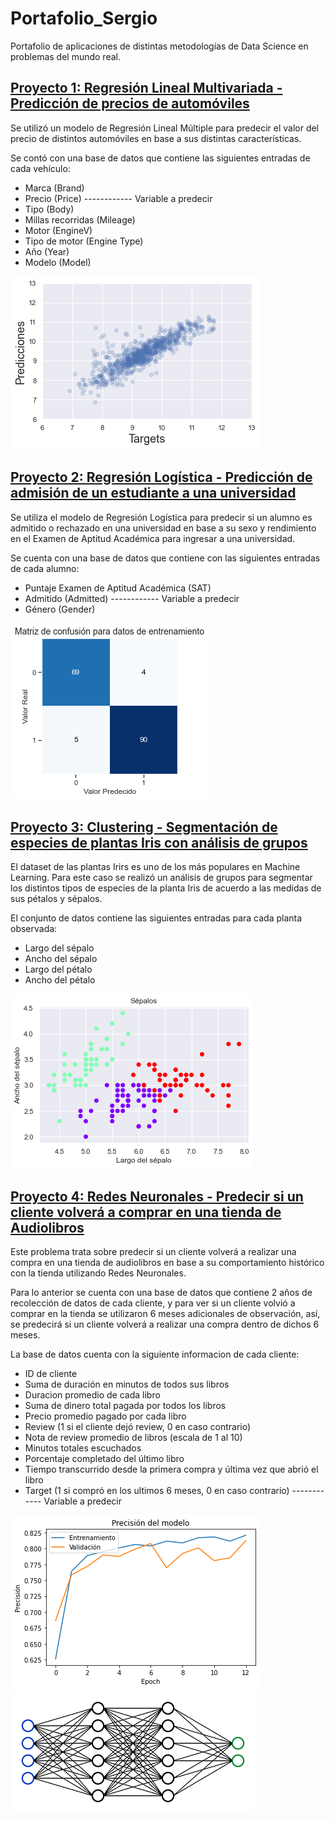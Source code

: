 # Portafolio_Sergio

Portafolio de aplicaciones de distintas metodologías de Data Science en problemas del mundo real.

## [Proyecto 1: Regresión Lineal Multivariada - Predicción de precios de automóviles](https://github.com/SMolina-H/Proyectos/tree/main/Regresion_lineal_multivariada)

Se utilizó un modelo de Regresión Lineal Múltiple para predecir el valor del precio de distintos automóviles en base a sus distintas características.

Se contó con una base de datos que contiene las siguientes entradas de cada vehículo:

<ul>
    <li>Marca (Brand)</li>
    <li>Precio (Price) ------------ Variable a predecir </li>
    <li>Tipo (Body)</li>
    <li>Millas recorridas (Mileage)</li>
    <li>Motor (EngineV)</li>
    <li>Tipo de motor (Engine Type)</li>
    <li>Año (Year)</li>
    <li>Modelo (Model)</li>    
</ul>

![](/img/Regresion.png)

## [Proyecto 2: Regresión Logística - Predicción de admisión de un estudiante a una universidad](https://github.com/SMolina-H/Proyectos/tree/main/Regresion_logistica)

Se utiliza el modelo de Regresión Logística para predecir si un alumno es admitido o rechazado en una universidad en base a su sexo y rendimiento en el Examen de Aptitud Académica para ingresar a una universidad.

Se cuenta con una base de datos que contiene con las siguientes entradas de cada alumno:

<ul>
    <li>Puntaje Examen de Aptitud Académica (SAT)</li>
    <li>Admitido (Admitted) ------------ Variable a predecir </li>
    <li>Género (Gender)</li>    
</ul>

![](/img/Matriz_de_confusion_1.png)

## [Proyecto 3: Clustering - Segmentación de especies de plantas Iris con análisis de grupos](https://github.com/SMolina-H/Proyectos/tree/main/Clustering)

El dataset de las plantas Irirs es uno de los más populares en Machine Learning. Para este caso se realizó un análisis de grupos para segmentar los distintos tipos de especies de la planta Iris de acuerdo a las medidas de sus pétalos y sépalos.

El conjunto de datos contiene las siguientes entradas para cada planta observada:

<ul>
    <li>Largo del sépalo</li>
    <li>Ancho del sépalo</li>
    <li>Largo del pétalo</li>   
    <li>Ancho del pétalo</li>
</ul>

![](/img/Clustering.png)

## [Proyecto 4: Redes Neuronales - Predecir si un cliente volverá a comprar en una tienda de Audiolibros](https://github.com/SMolina-H/Proyectos/tree/main/Redes_Neuronales)

Este problema trata sobre predecir si un cliente volverá a realizar una compra en una tienda de audiolibros en base a su comportamiento histórico con la tienda utilizando Redes Neuronales.

Para lo anterior se cuenta con una base de datos que contiene 2 años de recolección de datos de cada cliente, y para ver si un cliente volvió a comprar en la tienda se utilizaron 6 meses adicionales de observación, así, se predecirá si un cliente volverá a realizar una compra dentro de dichos 6 meses.

La base de datos cuenta con la siguiente informacion de cada cliente:
<ul>
    <li>ID de cliente</li>
<li>Suma de duración en minutos de todos sus libros</li>

<li>Duracion promedio de cada libro</li>

<li>Suma de dinero total pagada por todos los libros</li>

<li>Precio promedio pagado por cada libro</li>

<li>Review (1 si el cliente dejó review, 0 en caso contrario)</li>

<li>Nota de review promedio de libros (escala de 1 al 10)</li>

<li>Minutos totales escuchados</li>

<li>Porcentaje completado del último libro</li>

<li>Tiempo transcurrido desde la primera compra y última vez que abrió el libro</li>
    
<li>Target (1 si compró en los ultimos 6 meses, 0 en caso contrario) ------------ Variable a predecir</li>
 
</ul>

![](/img/Precision_modelo.png) ![](/img/red_neuronal.png)
